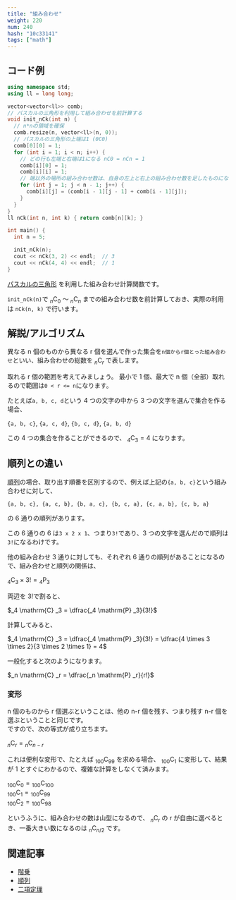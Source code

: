 ```yaml
---
title: "組み合わせ"
weight: 220
num: 240
hash: "10c33141"
tags: ["math"]
---
```


## コード例

```cpp
using namespace std;
using ll = long long;

vector<vector<ll>> comb;
// パスカルの三角形を利用して組み合わせを前計算する
void init_nCk(int n) {
  // n*nの領域を確保
  comb.resize(n, vector<ll>(n, 0));
  // パスカルの三角形の上端は1 (0C0)
  comb[0][0] = 1;
  for (int i = 1; i < n; i++) {
    // どの行も左端と右端は1になる nC0 = nCn = 1
    comb[i][0] = 1;
    comb[i][i] = 1;
    // 端以外の場所の組み合わせ数は、自身の左上と右上の組み合わせ数を足したものになる
    for (int j = 1; j < n - 1; j++) {
      comb[i][j] = (comb[i - 1][j - 1] + comb[i - 1][j]);
    }
  }
}
ll nCk(int n, int k) { return comb[n][k]; }

int main() {
  int n = 5;

  init_nCk(n);
  cout << nCk(3, 2) << endl;  // 3
  cout << nCk(4, 4) << endl;  // 1
}
```

[パスカルの三角形](/59bd1ded) を利用した組み合わせ計算関数です。

`init_nCk(n)`で $_n \mathrm{C} _0$ ～ $_n \mathrm{C} _n$ までの組み合わせ数を前計算しておき、実際の利用は `nCk(n, k)` で行います。

## 解説/アルゴリズム

異なる n 個のものから異なる r 個を選んで作った集合を`n個からr個とった組み合わせ`といい、組み合わせの総数を $_n \mathrm{C} _r$ で表します。

取れる r 個の範囲を考えてみましょう。
最小で 1 個、最大で n 個（全部）取れるので範囲は`0 < r <= n`になります。

たとえば`a, b, c, d`という 4 つの文字の中から 3 つの文字を選んで集合を作る場合、

`{a, b, c}`, `{a, c, d}`, `{b, c, d}`, `{a, b, d}`

この 4 つの集合を作ることができるので、 $_4 \mathrm{C} _3 = 4$ になります。

## 順列との違い

[順列](/be4f0af7)の場合、取り出す順番を区別するので、例えば上記の`{a, b, c}`という組み合わせに対して、

`{a, b, c}, {a, c, b}, {b, a, c}, {b, c, a}, {c, a, b}, {c, b, a}`

の 6 通りの順列があります。

この 6 通りの 6 は`3 x 2 x 1`、つまり`3!`であり、3 つの文字を選んだので順列は`3!`になるわけです。

他の組み合わせ 3 通りに対しても、それぞれ 6 通りの順列があることになるので、組み合わせと順列の関係は、

$_4 \mathrm{C} _3 \times 3! = {_4 \mathrm{P} _3}$

両辺を 3!で割ると、

$_4 \mathrm{C} _3 = \dfrac{_4 \mathrm{P} _3}{3!}$

計算してみると、

$_4 \mathrm{C} _3 = \dfrac{_4 \mathrm{P} _3}{3!} = \dfrac{4 \times 3 \times 2}{3 \times 2 \times 1} = 4$

一般化すると次のようになります。

$_n \mathrm{C} _r = \dfrac{_n \mathrm{P} _r}{r!}$

### 変形

n 個のものから r 個選ぶということは、他の n-r 個を残す、つまり残す n-r 個を選ぶということと同じです。  
ですので、次の等式が成り立ちます。

$_n \mathrm{C} _r = {_n \mathrm{C} _{n-r}}$

これは便利な変形で、たとえば $_{100} \mathrm{C} _{99}$ を求める場合、 $_{100} \mathrm{C} _1$ に変形して、結果が 1 とすぐにわかるので、複雑な計算をしなくて済みます。

$_{100} \mathrm{C} _{0} = {_{100} \mathrm{C} _{100}}$  
$_{100} \mathrm{C} _{1} = {_{100} \mathrm{C} _{99}}$  
$_{100} \mathrm{C} _{2} = {_{100} \mathrm{C} _{98}}$

というふうに、組み合わせの数は山型になるので、 $_n \mathrm{C} _r$ の r が自由に選べるとき、一番大きい数になるのは $_n \mathrm{C} _{n/2}$ です。

## 関連記事

- [階乗](/57dbb50c)
- [順列](/be4f0af7)
- [二項定理](/59bd1ded)
